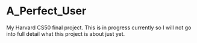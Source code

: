 # A_Perfect_User
My Harvard CS50 final project. This is in progress currently so I will not go into full detail what this project is about just yet. 
